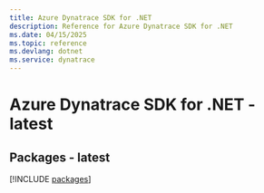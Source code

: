 ```yaml
---
title: Azure Dynatrace SDK for .NET
description: Reference for Azure Dynatrace SDK for .NET
ms.date: 04/15/2025
ms.topic: reference
ms.devlang: dotnet
ms.service: dynatrace
---
```

# Azure Dynatrace SDK for .NET - latest
## Packages - latest
[!INCLUDE [packages](dynatrace-index.md)]